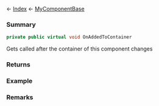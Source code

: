 ← [Index](Api-Index) ← [MyComponentBase](VRage.Game.Components.MyComponentBase)

### Summary

```csharp
private public virtual void OnAddedToContainer
```

Gets called after the container of this component changes

### Returns

### Example

### Remarks

